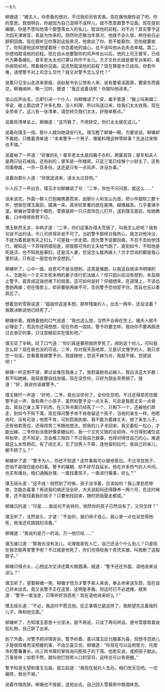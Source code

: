     一五九 

   柳塘道：“嫂夫人，你责备的很对，不过我却另有苦衷。现在痛快跟你说了吧。你的意思，我很明白，你是因为自己混得不成样儿，就不愿意跟警予见面。现在提到婚姻，你是不愿叫他落个娶堕落女人的名儿，耽误他的前程，对不对？其实警予这次回天津做官，真是为你来的。倘然你还像当年景况，他就不会久居，稍住些日必辞职回南。现在既听见你落到这般景况，他救出了你，若不能娶你，恐怕就要疯了。你知道他这样想望着呀！你念着他的诚心，总不该叫他从此失去幸福。第二，你想怕耽误他的前程。现在自从他要娶你的风声传出以后，他的上司王督军，已经代为筹备婚礼，督军老太太也打算认你作干女儿。方才文处长就是督军派来的，看你病势如何，预备接你见面。这还愁耽误他的前程？现在算是木已成舟。你若作难，请想警予对上司怎么交代？我又对警予怎么交代？”

   说着只见宝山走进来禀报，说赵秘书长公馆有人来，说有要紧话面禀，要紧东西面交。柳塘闻听，略一沉吟，便道：“我正说着话呢！你就叫他进来。”

   宝山应声出去，立即引进一个仆人，向柳塘请了个安，垂手禀道：“敝上叫来跟二爷说，敝上那边收了许多礼物，没人料理，所以叫送过来，给我们太太收用，现在全带来了。这儿有一张清单，请您转交我们太太，好按单察点。”

   说着将清单呈上。柳塘道：“这巧极了，不用转交，你们太太就在这儿。”

   说着向璞玉一指，那仆人就向她请安行礼。璞玉瞪了柳塘一眼，方要说话，柳塘却不看她，只瞧着清单道：“本来警予一个男子，哪能料理这种零碎事？先送过来倒也不错。”

   说着呦了一声道：“好重的礼！督军老太太是四箱子衣料，两箧首饰；督军和夫人是两只钻石戒指，还有别的；督军是一所楼房。只这三笔已经够个小财主了。还有同事僚属，一共一百多份。这还是只有一点风声，并没办事。”

   说着向那仆人道：“你就送进来，请太太过目吧。”

   仆人应了一声出去，璞玉才对柳塘说了句：“二爷，你也不问问我，就这么……”

   话未说完，外面一群人已抱箱携裹而来，由那仆人和宝山为首，把小件细软三数十件，想放在璞玉面前，摆满一床。其余较笨重的放在屋隅，越堆越高，几乎塞满半室。柳塘对雪蓉使个眼色，雪蓉就把一只只首饰包儿打开，送到璞玉面前，给她瞧看，口中啧啧称赞不已。

   璞玉默然无言，半晌才道：“二爷，你们这事办得太荒唐了，叫我怎么好呢？我有句说不出的话，今儿可挤得非说不可了。当初警予那样对我热心，我怎对他冷淡，不就为着我是有夫之妇么？可是我一步走错，因为警予说要回南，不忍不去给他饯行。哪知这一下弄得阴错阳差，把我那可怜的丈夫给气跑了，直到如今，不知他是死是活，也不知我是寡妇，还是活人妻，您说怎么能再嫁人？方才您说的都是我心里的话，只有这一层您也许没想到。”

   柳塘听了，心中一跳，自思可不是没想到，这真是难题，以我这自居读书明理的人，怎能叫一个丈夫生死未明的妻子径行犯法嫁人？但只因以前没有想到，未及阻止警予，竟弄成这骑虎难下的局面，这可如何是好？仔细想来，在道理上，不该怂恿她再嫁；但在情势上，却非要她再嫁不可，否则警予恐怕受不住，而且也无以善其后了。

   想着忽听雪蓉说道：“姐姐你这是多想。那样残废的人，出去一两年，还会活着？我敢决断说他已经死了。”

   柳塘听着，就随着她的口气说道：“我也这么想，当然不会再在世上，嫂夫人就不必理会了。而且你还得想想，现在你若一固执，警予将要怎样。我劝你不要再顾虑过去渺茫的事，只注意眼前实在情形吧。”

   璞玉怔了半晌，叹了口气道：“你们真是要把我挤罗死了。闹到这个份儿，可叫我怎么好？现在我也没的可说。二爷，你对我天高地厚，又是识文懂字的人，我只求您一句话，您看着我嫁警予对，我就嫁他；您说不嫁为对，我就不嫁。您就说吧！”

   柳塘一听这倒不错，罪过全推在我身上了。我若逼她务必嫁人，我白活这大岁数；若不叫她嫁，我简直要自找坐蜡。现在没奈何，只好为朋友背黑锅了。就道：“好，我说你该嫁警予。”

   璞玉微吁一声道：“好吧，二爷，我也没奈何了，全仰仗您吧。不过还得烦劳您跟警予说一声，我有两个小孩子，虽然和警予没一点关系，可总是我那丈夫一点骨血，我自己身上落下的肉，在三玲书寓已经死了一个，只剩下一个，还被他们弄走，到如今不知下落。现在得问警予肯不肯收留这个孩子，当他的亲生一样。他若肯时，没有可说；他若不肯，可别怨我执拗，我不能为着嫁丈夫，抛了亲生儿子。还有他若答应，还得烦劳二爷跟他想法，把我的儿子寻回来，我见着松一松心，才能出嫁。二爷你别当我好像拿糖似的，我一个又穷又贱的女招待，今日得到诸位这样抬举，还不知足，怎会推三阻四？不过我自己做事，也得对得住自己的心。难道就这么水性杨花，有了阔丈夫，忘了旧男人不算，连他留的后代，我自己的亲儿，都不顾了么？”

   柳塘听了道：“警予为人，你还不知道？这件事我可以替他答应。不过寻找孩子，恐怕不是限日能办的事。警予的婚期，却不好尽自延长。他在许多热气的人中间，也实有难处。咱们通融办理，一面找着孩子，一面进行婚事，好么？”

   璞玉摇头道：“这不成！倘然到了时候，孩子没寻着，应该如何？我心里悲悲惨惨，怎能办喜事？再说我的病还没全好，大夫说起码还得静养一两个月，在这时候里，还不能找着我的孩子？只要他找回来，随时把我娶走都成。”

   柳塘沉吟道：“可是……我说句不吉祥的，倘然你的孩子已然没有了，又将怎样？”

   璞玉听了，泫然良久，才道：“不会的，我们母子连心，我心里一点也没觉得他死，他准还欢跳跳的活着。”

   柳塘道：“我说的是万一的话。万一他已经……”

   璞玉接口道：“那我也没有法儿。论理我家败人亡，自己还活个什么劲儿？只是现在我怎能再害警予呢？不过就是他死了，你们也得给我个真凭实据，叫我断了这股肠子。”

   柳塘只得点头，心想这次交涉还算大致圆满，就道：“警予还在外面，请他进来谈谈么？”

   璞玉听了，望着柳塘一笑。柳塘才悟方才警予家人来说，奉主命来送东西，现在自己并未出去，竟又说警予正在这里，这明是矛盾。但这时已不必遮掩，就笑道：“警予一直没走，只等听好消息呢！现在请他进来好么？”

   璞玉摇头道：“不必，我这时不愿见他。反正事情已是这样了，我盼望先见着我的儿子，再和他见面。”

   柳塘听了，方知璞玉意思十分坚决，就不再说，只谈了两句闲话，便令雪蓉帮着收拾礼物，自己辞了出来。

   到了外面，对警予把详情告诉。警予听着，虽以璞玉应允婚事为喜，但想寻觅她儿子是很烦难而没把握的事，不由又喜又忧。柳塘道：“你现在可以运用势力，托南市的警署署长，向三玲书寓的掌班询问那孩子的下落。他若实说，或把孩子献出，万事皆休；如若不然，就叫他打拐带人口的官司，这样总可以有把握。”

   警予知道无望和璞玉见面，就立起道：“我现在就托人去办。咱们改天见吧。一切偏劳，我也不谢。”

   说着作揖告辞。柳塘也不挽留，送他出去，自己回入雪蓉房中吸烟休息。

